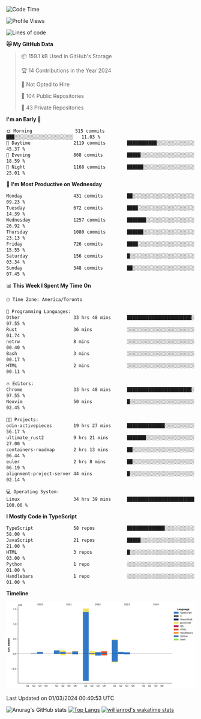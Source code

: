 <!--START_SECTION:waka-->
![Code Time](http://img.shields.io/badge/Code%20Time-1%2C265%20hrs-blue)

![Profile Views](http://img.shields.io/badge/Profile%20Views-2-blue)

![Lines of code](https://img.shields.io/badge/From%20Hello%20World%20I%27ve%20Written-2.7%20million%20lines%20of%20code-blue)

**🐱 My GitHub Data** 

> 📦 159.1 kB Used in GitHub's Storage 
 > 
> 🏆 14 Contributions in the Year 2024
 > 
> 🚫 Not Opted to Hire
 > 
> 📜 104 Public Repositories 
 > 
> 🔑 43 Private Repositories 
 > 
**I'm an Early 🐤** 

```text
🌞 Morning                515 commits         ███░░░░░░░░░░░░░░░░░░░░░░   11.03 % 
🌆 Daytime                2119 commits        ███████████░░░░░░░░░░░░░░   45.37 % 
🌃 Evening                868 commits         █████░░░░░░░░░░░░░░░░░░░░   18.59 % 
🌙 Night                  1168 commits        ██████░░░░░░░░░░░░░░░░░░░   25.01 % 
```
📅 **I'm Most Productive on Wednesday** 

```text
Monday                   431 commits         ██░░░░░░░░░░░░░░░░░░░░░░░   09.23 % 
Tuesday                  672 commits         ████░░░░░░░░░░░░░░░░░░░░░   14.39 % 
Wednesday                1257 commits        ███████░░░░░░░░░░░░░░░░░░   26.92 % 
Thursday                 1080 commits        ██████░░░░░░░░░░░░░░░░░░░   23.13 % 
Friday                   726 commits         ████░░░░░░░░░░░░░░░░░░░░░   15.55 % 
Saturday                 156 commits         █░░░░░░░░░░░░░░░░░░░░░░░░   03.34 % 
Sunday                   348 commits         ██░░░░░░░░░░░░░░░░░░░░░░░   07.45 % 
```


📊 **This Week I Spent My Time On** 

```text
🕑︎ Time Zone: America/Toronto

💬 Programming Languages: 
Other                    33 hrs 48 mins      ████████████████████████░   97.55 % 
Rust                     36 mins             ░░░░░░░░░░░░░░░░░░░░░░░░░   01.74 % 
netrw                    8 mins              ░░░░░░░░░░░░░░░░░░░░░░░░░   00.40 % 
Bash                     3 mins              ░░░░░░░░░░░░░░░░░░░░░░░░░   00.17 % 
HTML                     2 mins              ░░░░░░░░░░░░░░░░░░░░░░░░░   00.11 % 

🔥 Editors: 
Chrome                   33 hrs 48 mins      ████████████████████████░   97.55 % 
Neovim                   50 mins             █░░░░░░░░░░░░░░░░░░░░░░░░   02.45 % 

🐱‍💻 Projects: 
odin-activepieces        19 hrs 27 mins      ██████████████░░░░░░░░░░░   56.17 % 
ultimate_rust2           9 hrs 21 mins       ███████░░░░░░░░░░░░░░░░░░   27.00 % 
containers-roadmap       2 hrs 13 mins       ██░░░░░░░░░░░░░░░░░░░░░░░   06.44 % 
euler                    2 hrs 8 mins        ██░░░░░░░░░░░░░░░░░░░░░░░   06.19 % 
alignment-project-server 44 mins             █░░░░░░░░░░░░░░░░░░░░░░░░   02.14 % 

💻 Operating System: 
Linux                    34 hrs 39 mins      █████████████████████████   100.00 % 
```

**I Mostly Code in TypeScript** 

```text
TypeScript               58 repos            ██████████████░░░░░░░░░░░   58.00 % 
JavaScript               21 repos            █████░░░░░░░░░░░░░░░░░░░░   21.00 % 
HTML                     3 repos             █░░░░░░░░░░░░░░░░░░░░░░░░   03.00 % 
Python                   1 repo              ░░░░░░░░░░░░░░░░░░░░░░░░░   01.00 % 
Handlebars               1 repo              ░░░░░░░░░░░░░░░░░░░░░░░░░   01.00 % 
```



**Timeline**

![Lines of Code chart](https://raw.githubusercontent.com/wise-introvert/wise-introvert/master/assets/bar_graph.png)


 Last Updated on 01/03/2024 00:40:53 UTC
<!--END_SECTION:waka-->

![Anurag's GitHub stats](https://github-readme-stats.vercel.app/api?username=wise-introvert&count_private=true&show_icons=true)
[![Top Langs](https://github-readme-stats.vercel.app/api/top-langs/?username=wise-introvert&langs_count=10)](https://github.com/anuraghazra/github-readme-stats)
[![willianrod's wakatime stats](https://github-readme-stats.vercel.app/api/wakatime?username=wiseintrovert)](https://github.com/anuraghazra/github-readme-stats)
